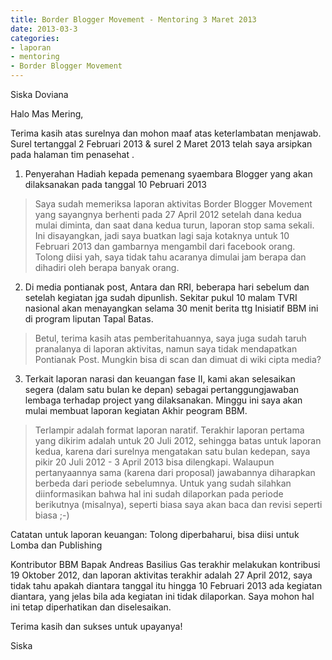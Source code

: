 ```yaml
---
title: Border Blogger Movement - Mentoring 3 Maret 2013 
date: 2013-03-3
categories:
- laporan
- mentoring
- Border Blogger Movement
---
```


Siska Doviana

Halo Mas Mering,

Terima kasih atas surelnya dan mohon maaf atas keterlambatan menjawab. Surel tertanggal 2 Februari 2013 & surel 2 Maret 2013 telah saya arsipkan pada halaman tim penasehat .

1. Penyerahan Hadiah kepada pemenang syaembara Blogger yang akan dilaksanakan pada tanggal 10 Pebruari 2013

> Saya sudah memeriksa laporan aktivitas Border Blogger Movement yang sayangnya berhenti pada 27 April 2012 setelah dana kedua mulai diminta, dan saat dana kedua turun, laporan stop sama sekali. Ini disayangkan, jadi saya buatkan lagi saja kotaknya untuk 10 Februari 2013 dan gambarnya mengambil dari facebook orang. Tolong diisi yah, saya tidak tahu acaranya dimulai jam berapa dan dihadiri oleh berapa banyak orang.

2. Di media pontianak post, Antara dan RRI, beberapa hari sebelum dan setelah kegiatan jga sudah dipunlish. Sekitar pukul 10 malam TVRI nasional akan menayangkan selama 30 menit berita ttg Inisiatif BBM ini di program liputan Tapal Batas.

> Betul, terima kasih atas pemberitahuannya, saya juga sudah taruh pranalanya di laporan aktivitas, namun saya tidak mendapatkan Pontianak Post. Mungkin bisa di scan dan dimuat di wiki cipta media?

3. Terkait laporan narasi dan keuangan fase II, kami akan selesaikan segera (dalam satu bulan ke depan) sebagai pertanggungjawaban lembaga terhadap project yang dilaksanakan. Minggu ini saya akan mulai membuat laporan kegiatan Akhir peogram BBM.

> Terlampir adalah format laporan naratif. Terakhir laporan pertama yang dikirim adalah untuk 20 Juli 2012, sehingga batas untuk laporan kedua, karena dari surelnya mengatakan satu bulan kedepan, saya pikir 20 Juli 2012 - 3 April 2013 bisa dilengkapi. Walaupun pertanyaannya sama (karena dari proposal) jawabannya diharapkan berbeda dari periode sebelumnya. Untuk yang sudah silahkan diinformasikan bahwa hal ini sudah dilaporkan pada periode berikutnya (misalnya), seperti biasa saya akan baca dan revisi seperti biasa ;-)

Catatan untuk laporan keuangan: Tolong diperbaharui, bisa diisi untuk Lomba dan Publishing

Kontributor BBM Bapak Andreas Basilius Gas terakhir melakukan kontribusi 19 Oktober 2012, dan laporan aktivitas terakhir adalah 27 April 2012, saya tidak tahu apakah diantara tanggal itu hingga 10 Februari 2013 ada kegiatan diantara, yang jelas bila ada kegiatan ini tidak dilaporkan. Saya mohon hal ini tetap diperhatikan dan diselesaikan.

Terima kasih dan sukses untuk upayanya!

Siska 
